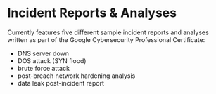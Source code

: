 # Incident Reports & Analyses

Currently features five different sample incident reports and analyses written as part of the Google Cybersecurity Professional Certificate:
* DNS server down
* DOS attack (SYN flood)
* brute force attack
* post-breach network hardening analysis
* data leak post-incident report

